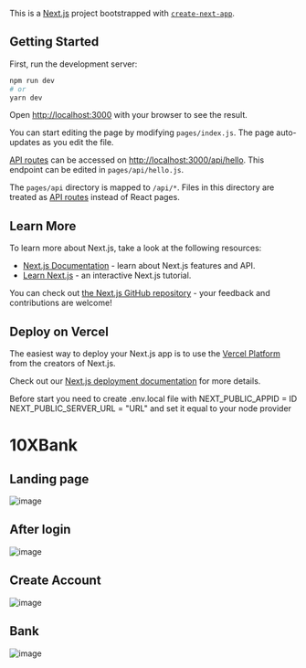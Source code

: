 This is a [Next.js](https://nextjs.org/) project bootstrapped with [`create-next-app`](https://github.com/vercel/next.js/tree/canary/packages/create-next-app).

## Getting Started

First, run the development server:

```bash
npm run dev
# or
yarn dev
```

Open [http://localhost:3000](http://localhost:3000) with your browser to see the result.

You can start editing the page by modifying `pages/index.js`. The page auto-updates as you edit the file.

[API routes](https://nextjs.org/docs/api-routes/introduction) can be accessed on [http://localhost:3000/api/hello](http://localhost:3000/api/hello). This endpoint can be edited in `pages/api/hello.js`.

The `pages/api` directory is mapped to `/api/*`. Files in this directory are treated as [API routes](https://nextjs.org/docs/api-routes/introduction) instead of React pages.

## Learn More

To learn more about Next.js, take a look at the following resources:

- [Next.js Documentation](https://nextjs.org/docs) - learn about Next.js features and API.
- [Learn Next.js](https://nextjs.org/learn) - an interactive Next.js tutorial.

You can check out [the Next.js GitHub repository](https://github.com/vercel/next.js/) - your feedback and contributions are welcome!

## Deploy on Vercel

The easiest way to deploy your Next.js app is to use the [Vercel Platform](https://vercel.com/new?utm_medium=default-template&filter=next.js&utm_source=create-next-app&utm_campaign=create-next-app-readme) from the creators of Next.js.

Check out our [Next.js deployment documentation](https://nextjs.org/docs/deployment) for more details.

Before start you need to create .env.local file with 
NEXT_PUBLIC_APPID = ID
NEXT_PUBLIC_SERVER_URL = "URL"
and set it equal to your node provider

# 10XBank
## Landing page
![image](https://user-images.githubusercontent.com/50020179/179503046-991e0b91-10d9-4bbe-b02f-dae4ac1b6d27.png)

## After login
![image](https://user-images.githubusercontent.com/50020179/179503242-0f154ea3-b8af-43e1-a8c6-22a4b4d68b9b.png)

## Create Account
![image](https://user-images.githubusercontent.com/50020179/179503670-d6ad6799-1101-421c-830b-0a0de90de3a6.png)

## Bank 
![image](https://user-images.githubusercontent.com/50020179/179503753-39eed942-3509-4f7f-bff0-9de1f2750ce6.png)


